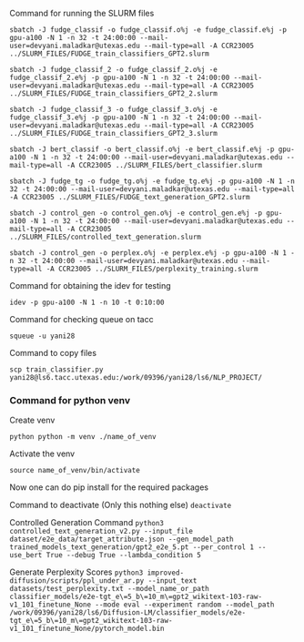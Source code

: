 Command for running the SLURM files

```sbatch -J fudge_classif -o fudge_classif.o%j -e fudge_classif.e%j -p gpu-a100 -N 1 -n 32 -t 24:00:00 --mail-user=devyani.maladkar@utexas.edu --mail-type=all -A CCR23005 ../SLURM_FILES/FUDGE_train_classifiers_GPT2.slurm```

```sbatch -J fudge_classif_2 -o fudge_classif_2.o%j -e fudge_classif_2.e%j -p gpu-a100 -N 1 -n 32 -t 24:00:00 --mail-user=devyani.maladkar@utexas.edu --mail-type=all -A CCR23005 ../SLURM_FILES/FUDGE_train_classifiers_GPT2_2.slurm```

```sbatch -J fudge_classif_3 -o fudge_classif_3.o%j -e fudge_classif_3.e%j -p gpu-a100 -N 1 -n 32 -t 24:00:00 --mail-user=devyani.maladkar@utexas.edu --mail-type=all -A CCR23005 ../SLURM_FILES/FUDGE_train_classifiers_GPT2_3.slurm```

```sbatch -J bert_classif -o bert_classif.o%j -e bert_classif.e%j -p gpu-a100 -N 1 -n 32 -t 24:00:00 --mail-user=devyani.maladkar@utexas.edu --mail-type=all -A CCR23005 ../SLURM_FILES/bert_classifier.slurm```

```sbatch -J fudge_tg -o fudge_tg.o%j -e fudge_tg.e%j -p gpu-a100 -N 1 -n 32 -t 24:00:00 --mail-user=devyani.maladkar@utexas.edu --mail-type=all -A CCR23005 ../SLURM_FILES/FUDGE_text_generation_GPT2.slurm```

```sbatch -J control_gen -o control_gen.o%j -e control_gen.e%j -p gpu-a100 -N 1 -n 32 -t 24:00:00 --mail-user=devyani.maladkar@utexas.edu --mail-type=all -A CCR23005 ../SLURM_FILES/controlled_text_generation.slurm```

```sbatch -J control_gen -o perplex.o%j -e perplex.e%j -p gpu-a100 -N 1 -n 32 -t 24:00:00 --mail-user=devyani.maladkar@utexas.edu --mail-type=all -A CCR23005 ../SLURM_FILES/perplexity_training.slurm```

Command for obtaining the idev for testing

```idev -p gpu-a100 -N 1 -n 10 -t 0:10:00```

Command for checking queue on tacc

```squeue -u yani28```

Command to copy files 

```scp train_classifier.py yani28@ls6.tacc.utexas.edu:/work/09396/yani28/ls6/NLP_PROJECT/```
### Command for python venv

Create venv

```python python -m venv ./name_of_venv ```

Activate the venv

```source name_of_venv/bin/activate```

Now one can do pip install for the required packages

Command to deactivate (Only this nothing else)
``` deactivate ```

Controlled Generation Command
```python3 controlled_text_generation_v2.py --input_file dataset/e2e_data/target_attribute.json --gen_model_path trained_models_text_generation/gpt2_e2e_5.pt --per_control 1 --use_bert True --debug True --lambda_condition 5```

Generate Perplexity Scores
```python3 improved-diffusion/scripts/ppl_under_ar.py --input_text datasets/test_perplexity.txt --model_name_or_path classifier_models/e2e-tgt_e\=5_b\=10_m\=gpt2_wikitext-103-raw-v1_101_finetune_None --mode eval --experiment random --model_path /work/09396/yani28/ls6/Diffusion-LM/classifier_models/e2e-tgt_e\=5_b\=10_m\=gpt2_wikitext-103-raw-v1_101_finetune_None/pytorch_model.bin ``` 





